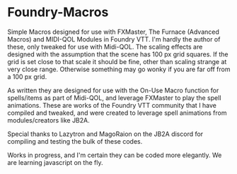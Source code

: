 # Foundry-Macros

Simple Macros designed for use with FXMaster, The Furnace (Advanced Macros) and MIDI-QOL Modules in Foundry VTT. I'm hardly the author of these, only tweaked for use with Midi-QOL. The scaling effects are designed with the assumption that the scene has 100 px grid squares. If the grid is set close to that scale it should be fine, other than scaling strange at very close range. Otherwise something may go wonky if you are far off from a 100 px grid.

As written they are designed for use with the On-Use Macro function for spells/items as part of Midi-QOL, and leverage FXMaster to play the spell animations. These are works of the Foundry VTT community that I have compiled and tweaked, and were created to leverage spell animations from modules/creators like JB2A.

Special thanks to Lazytron and MagoRaion on the JB2A discord for compiling and testing the bulk of these codes.

Works in progress, and I'm certain they can be coded more elegantly. We are learning javascript on the fly.
